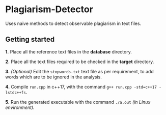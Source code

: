 # Plagiarism-Detector
Uses naive methods to detect observable plagiarism in text files. 


## Getting started
**1.**   Place all the reference text files in the **database** directory.

**2.**   Place all the text files required to be checked in the **target** directory.

**3.**   *(Optional)* Edit the `stopwords.txt` text file as per requirement, to add words which are to be ignored in the analysis.

**4.**   Compile `run.cpp` in c++17, with the command `g++ run.cpp -std=c++17 -lstdc++fs`.

**5.**   Run the generated executable with the command `./a.out` *(in Linux environment).*
